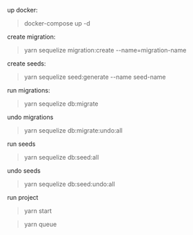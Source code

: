 up docker:
> docker-compose up -d

create migration:
> yarn sequelize migration:create --name=migration-name

create seeds:
> yarn sequelize seed:generate --name seed-name

run migrations:
> yarn sequelize db:migrate

undo migrations
> yarn sequelize db:migrate:undo:all

run seeds
> yarn sequelize db:seed:all

undo seeds
> yarn sequelize db:seed:undo:all


run project
> yarn start

> yarn queue
